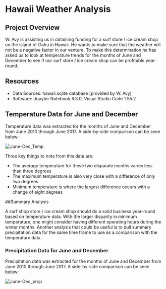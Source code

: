 # Hawaii Weather Analysis

## Project Overview
W. Avy is assisting us in obtaining funding for a surf store / ice cream shop on the island of Oahu in Hawaii. He wants to make sure that the weather will not be a negative factor in our venture. To make this determination he has asked us to look at temperature trends for the months of June and December to see if our surf store / ice cream shop can be profitable year-round.

## Resources
- Data Sources: hawaii.sqlite database (provided by W. Avy)
- Software: Jupyter Notebook 6.3.0, Visual Studio Code 1.55.2

## Temperature Data for June and December

Temperature data was extracted for the months of June and December from June 2010 through June 2017. A side-by-side comparison can be seen below:

![June-Dec_Temp](https://user-images.githubusercontent.com/78807451/122454084-f77b2500-cf78-11eb-83ab-04e8b3a85478.png)

Three key things to note from this data are:

-	The average temperature for these two disparate months varies less than three degrees
-	The maximum temperature is also very close with a difference of only two degrees
-	Minimum temperature is where the largest difference occurs with a change of eight degrees

##Summary Analysis

A surf shop store / ice cream shop should do a solid business year-round based on temperature data. With the larger disparity in minimum temperature, one might consider having different operating hours during the winter months. Another analysis that could be useful is to pull summary precipitation data for the same time frame to use as a comparison with the temperature data.

### Precipitation Data for June and December

Precipitation data was extracted for the months of June and December from June 2010 through June 2017. A side-by-side comparison can be seen below:

![June-Dec_prcp](https://user-images.githubusercontent.com/78807451/122457642-db798280-cf7c-11eb-819c-027573594b45.png)

